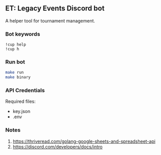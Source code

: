 ## ET: Legacy Events Discord bot
A helper tool for tournament management.

### Bot keywords
```
!cup help
!cup h
```

### Run bot
```sh
make run
make binary
```

### API Credentials
Required files:
- key.json
- .env

### Notes 
1. https://thriveread.com/golang-google-sheets-and-spreadsheet-api
2. https://discord.com/developers/docs/intro